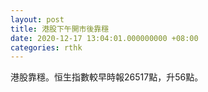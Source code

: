 ```yaml
---
layout: post
title: 港股下午開市後靠穩
date: 2020-12-17 13:04:01.000000000 +08:00
categories: rthk
---
```


港股靠穩。恒生指數較早時報26517點，升56點。
